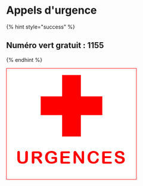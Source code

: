 # Appels d'urgence



{% hint style="success" %}
## Numéro vert gratuit : 1155
{% endhint %}



![](../.gitbook/assets/urgence-1.jpg)

